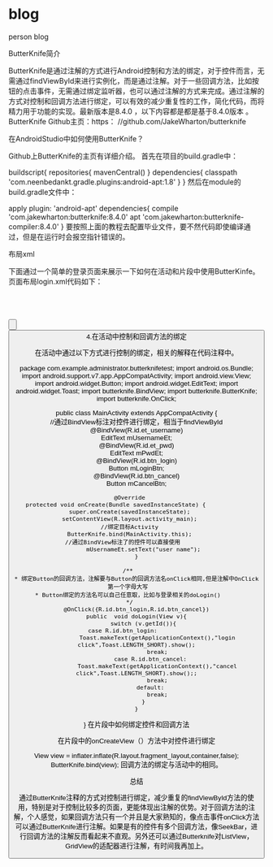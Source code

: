 # blog
person blog

ButterKnife简介

ButterKnife是通过注解的方式进行Android控制和方法的绑定，对于控件而言，无需通过findViewById来进行实例化，而是通过注解。对于一些回调方法，比如按钮的点击事件，无需通过绑定监听器，也可以通过注解的方式来完成。通过注解的方式对控制和回调方法进行绑定，可以有效的减少重复性的工作，简化代码，而将精力用于功能的实现。最新版本是8.4.0 ，以下内容都是都是基于8.4.0版本
。ButterKnife Github主页：https：
//github.com/JakeWharton/butterknife

在AndroidStudio中如何使用ButterKnife？

Github上ButterKnife的主页有详细介绍。
首先在项目的build.gradle中：

buildscript{
    repositories{
        mavenCentral()
    }
    dependencies{
        classpath 'com.neenbedankt.gradle.plugins:android-apt:1.8'
    }
}
然后在module的build.gradle文件中：

apply plugin: 'android-apt'
dependencies{
    compile 'com.jakewharton:butterknife:8.4.0' 
    apt 'com.jakewharton:butterknife-compiler:8.4.0'
}
要按照上面的教程去配置毕业文件，要不然代码即使编译通过，但是在运行时会报空指针错误的。

布局xml

下面通过一个简单的登录页面来展示一下如何在活动和片段中使用ButterKinfe。页面布局login.xml代码如下：

<?xml version="1.0" encoding="utf-8"?>
<LinearLayout xmlns:android="http://schemas.android.com/apk/res/android"        
    xmlns:tools="http://schemas.android.com/tools"    
    android:layout_width="match_parent"    
    android:layout_height="match_parent"    
    android:orientation="vertical"        
    tools:context="com.example.administrator.butterknifetest.MainActivity">     
    <EditText        
        android:id="@+id/et_username"        
        android:layout_width="match_parent"         
        android:layout_height="wrap_content" />    
    <EditText        
        android:id="@+id/et_pwd"        
        android:layout_width="match_parent"         
        android:layout_height="wrap_content" />    
    <Button        
        android:id="@+id/btn_login"        
        android:layout_width="match_parent"         
        android:layout_height="wrap_content"        
        android:text="login" />    
    <Button        
        android:id="@+id/btn_cancel"        
        android:layout_width="match_parent"         
        android:layout_height="wrap_content"        
        android:text="cancel" />
</LinearLayout>
4.在活动中控制和回调方法的绑定

在活动中通过以下方式进行控制的绑定，相关的解释在代码注释中。

package com.example.administrator.butterknifetest;
import android.os.Bundle;
import android.support.v7.app.AppCompatActivity;
import android.view.View;
import android.widget.Button;
import android.widget.EditText;
import android.widget.Toast;
import butterknife.BindView;
import butterknife.ButterKnife;
import butterknife.OnClick;

public class MainActivity extends AppCompatActivity {    
    //通过BindView标注对控件进行绑定，相当于findViewById    
    @BindView(R.id.et_username)    
    EditText mUsernameEt;    
    @BindView(R.id.et_pwd)    
    EditText mPwdEt;    
    @BindView(R.id.btn_login)    
    Button mLoginBtn;    
    @BindView(R.id.btn_cancel)    
    Button mCancelBtn;    

    @Override    
    protected void onCreate(Bundle savedInstanceState) {            
        super.onCreate(savedInstanceState);        
        setContentView(R.layout.activity_main);        
        //绑定目标Activity        
        ButterKnife.bind(MainActivity.this);        
        //通过BindView标注了的控件可以直接使用            
        mUsernameEt.setText("user name");
    }

    /**     
    * 绑定Button的回调方法，注解要与Button的回调方法名onClick相同,但是注解中OnClick第一个字母大写     
    * Button绑定的方法名可以自己任意取，比如与登录相关的doLogin()     
    */    
    @OnClick({R.id.btn_login,R.id.btn_cancel})
    public  void doLogin(View v){
        switch (v.getId()){
            case R.id.btn_login:                
                Toast.makeText(getApplicationContext(),"login click",Toast.LENGTH_SHORT).show();
                break;
            case R.id.btn_cancel:
                Toast.makeText(getApplicationContext(),"cancel click",Toast.LENGTH_SHORT).show();;
                break;
            default:
                break;
        }
    }
}
在片段中如何绑定控件和回调方法

在片段中的onCreateView（）方法中对控件进行绑定

View view = inflater.inflate(R.layout.fragment_layout,container,false);
ButterKnife.bind(view);
回调方法的绑定与活动中的相同。

总结

通过ButterKnife注释的方式对控制进行绑定，减少重复的findViewById方法的使用，特别是对于控制比较多的页面，更能体现出注解的优势。对于回调方法的注解，个人感觉，如果回调方法只有一个并且是大家熟知的，像点击事件onClick方法可以通过ButterKnife进行注解。如果是有的控件有多个回调方法，像SeekBar，进行回调方法的注解反而看起来不直观。另外还可以通过Butterknife对ListView， GridView的适配器进行注解，有时间我再加上。
